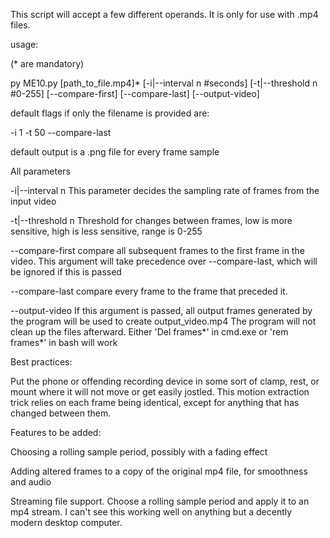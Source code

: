 This script will accept a few different operands. It is only for use with .mp4 files.

usage:

(* are mandatory)

py ME10.py [path_to_file.mp4]* [-i|--interval n #seconds] [-t|--threshold n #0-255] [--compare-first] [--compare-last] [--output-video]

default flags if only the filename is provided are:

-i 1 -t 50 --compare-last 

default output is a .png file for every frame sample

All parameters

-i|--interval n    This parameter decides the sampling rate of frames from the input video

-t|--threshold n    Threshold for changes between frames, low is more sensitive, high is less sensitive, range is 0-255

--compare-first    compare all subsequent frames to the first frame in the video. This argument will take precedence over --compare-last, which will be ignored if this is passed

--compare-last    compare every frame to the frame that preceded it. 

--output-video    If this argument is passed, all output frames generated by the program will be used to create output_video.mp4
                  The program will not clean up the files afterward. Either 'Del frames*' in cmd.exe or 'rem frames*' in bash will work


Best practices: 

Put the phone or offending recording device in some sort of clamp, rest, or mount where it will not move or get easily jostled.
This motion extraction trick relies on each frame being identical, except for anything that has changed between them.

Features to be added: 

Choosing a rolling sample period, possibly with a fading effect

Adding altered frames to a copy of the original mp4 file, for smoothness and audio

Streaming file support. Choose a rolling sample period and apply it to an mp4 stream. I can't see this working well on anything but a decently modern desktop computer.
